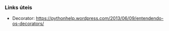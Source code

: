 ### Links úteis

- Decorator:
https://pythonhelp.wordpress.com/2013/06/09/entendendo-os-decorators/
